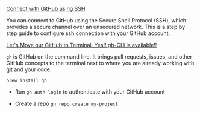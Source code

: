 [Connect with GitHub using SSH](https://rakeshjain-devops.medium.com/connect-with-github-using-ssh-bb1aeb48e869)

You can connect to GitHub using the Secure Shell Protocol (SSH), which provides a secure channel over an unsecured network.
This is a step by step guide to configure ssh connection with your GitHub account.


[Let's Move our GitHub to Terminal. Yes!! gh-CLI is available!!](https://dev.to/rahulmanojt/let-s-move-our-github-to-terminal-yes-gh-cli-is-available-587o#github-cli)

`gh` is GitHub on the command line. It brings pull requests, issues, and other GitHub concepts to the terminal next to where you are already working with git and your code.

`brew install gh`
- Run `gh auth login` to authenticate with your GitHub account

-	Create a repo `gh repo create my-project`